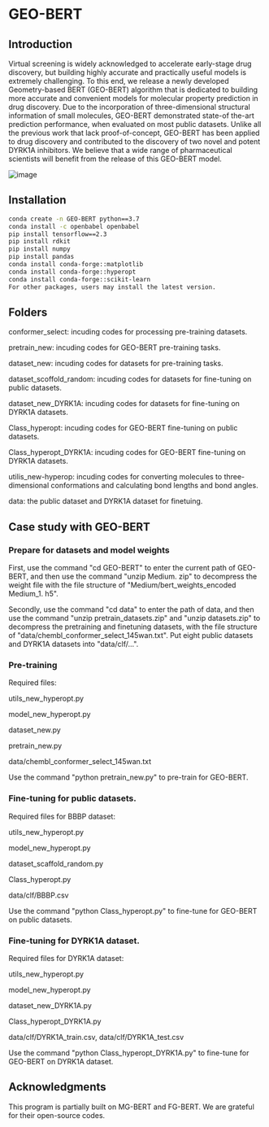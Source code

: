 # GEO-BERT
## Introduction

Virtual screening is widely acknowledged to accelerate early-stage drug discovery, but building highly accurate and practically useful models is extremely challenging. To this end, we release a newly developed Geometry-based BERT (GEO-BERT) algorithm that is dedicated to building more accurate and convenient models for molecular property prediction in drug discovery. Due to the incorporation of three-dimensional structural information of small molecules, GEO-BERT demonstrated state-of the-art prediction performance, when evaluated on most public datasets. Unlike all the previous work that lack proof-of-concept, GEO-BERT has been applied to drug discovery and contributed to the discovery of two novel and potent DYRK1A inhibitors. We believe that a wide range of pharmaceutical scientists will benefit from the release of this GEO-BERT model. 

![image](https://github.com/user-attachments/assets/1620b1e7-0ba2-4dbf-9190-2f93f128a512)


## Installation

```bash
conda create -n GEO-BERT python==3.7
conda install -c openbabel openbabel
pip install tensorflow==2.3
pip install rdkit
pip install numpy
pip install pandas
conda install conda-forge::matplotlib
conda install conda-forge::hyperopt
conda install conda-forge::scikit-learn
For other packages, users may install the latest version.
```

## Folders

conformer_select: incuding codes for processing pre-training datasets.

pretrain_new: incuding codes for GEO-BERT pre-training tasks.

dataset_new: incuding codes for datasets for pre-training tasks.

dataset_scoffold_random: incuding codes for datasets for fine-tuning on public datasets.

dataset_new_DYRK1A: incuding codes for datasets for fine-tuning on DYRK1A datasets.

Class_hyperopt: incuding codes for GEO-BERT fine-tuning on public datasets.

Class_hyperopt_DYRK1A: incuding codes for GEO-BERT fine-tuning on DYRK1A datasets.

utilis_new-hyperop: incuding codes for converting molecules to three-dimensional conformations and calculating bond lengths and bond angles.

data: the public dataset and DYRK1A dataset for finetuing.

## Case study with GEO-BERT

### Prepare for datasets and model weights

First, use the command "cd GEO-BERT" to enter the current path of GEO-BERT, and then use the command "unzip Medium. zip" to decompress the weight file with the file structure of "Medium/bert_weights_encoded Medium_1. h5".

Secondly, use the command "cd data" to enter the path of data, and then use the command "unzip pretrain_datasets.zip" and "unzip datasets.zip" to decompress the pretraining and finetuning datasets, with the file structure of "data/chembl_conformer_select_145wan.txt". Put eight public datasets and DYRK1A datasets into "data/clf/...".

### Pre-training

Required files:

utils_new_hyperopt.py

model_new_hyperopt.py

dataset_new.py

pretrain_new.py

data/chembl_conformer_select_145wan.txt

Use the command "python pretrain_new.py" to pre-train for GEO-BERT.

### Fine-tuning for public datasets.

Required files for BBBP dataset:

utils_new_hyperopt.py

model_new_hyperopt.py

dataset_scaffold_random.py

Class_hyperopt.py

data/clf/BBBP.csv

Use the command "python Class_hyperopt.py" to fine-tune for GEO-BERT on public datasets.

### Fine-tuning for DYRK1A dataset.

Required files for DYRK1A dataset:

utils_new_hyperopt.py

model_new_hyperopt.py

dataset_new_DYRK1A.py

Class_hyperopt_DYRK1A.py

data/clf/DYRK1A_train.csv, data/clf/DYRK1A_test.csv

Use the command "python Class_hyperopt_DYRK1A.py" to fine-tune for GEO-BERT on DYRK1A dataset.

## Acknowledgments

This program is partially built on MG-BERT and FG-BERT. We are grateful for their open-source codes.
